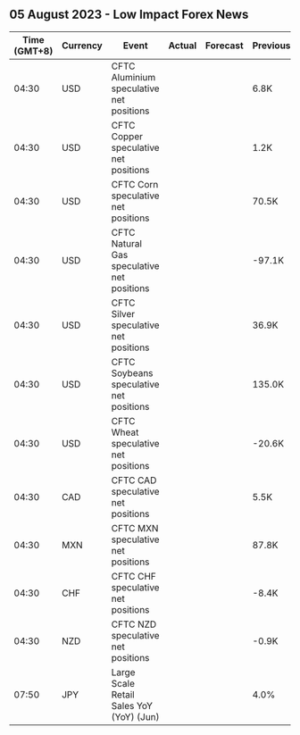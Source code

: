 ## 05 August 2023 - Low Impact Forex News

| Time (GMT+8) | Currency | Event | Actual | Forecast | Previous |
|------|----------|-------|--------|----------|----------|
| 04:30 | USD | CFTC Aluminium speculative net positions |  |  | 6.8K |
| 04:30 | USD | CFTC Copper speculative net positions |  |  | 1.2K |
| 04:30 | USD | CFTC Corn speculative net positions |  |  | 70.5K |
| 04:30 | USD | CFTC Natural Gas speculative net positions |  |  | -97.1K |
| 04:30 | USD | CFTC Silver speculative net positions |  |  | 36.9K |
| 04:30 | USD | CFTC Soybeans speculative net positions |  |  | 135.0K |
| 04:30 | USD | CFTC Wheat speculative net positions |  |  | -20.6K |
| 04:30 | CAD | CFTC CAD speculative net positions |  |  | 5.5K |
| 04:30 | MXN | CFTC MXN speculative net positions |  |  | 87.8K |
| 04:30 | CHF | CFTC CHF speculative net positions |  |  | -8.4K |
| 04:30 | NZD | CFTC NZD speculative net positions |  |  | -0.9K |
| 07:50 | JPY | Large Scale Retail Sales YoY (YoY) (Jun) |  |  | 4.0% |
